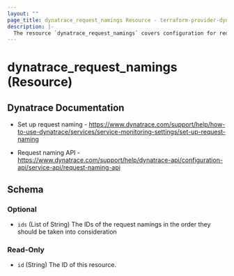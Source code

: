 ```yaml
---
layout: ""
page_title: dynatrace_request_namings Resource - terraform-provider-dynatrace"
description: |-
  The resource `dynatrace_request_namings` covers configuration for request naming order
---
```


# dynatrace_request_namings (Resource)

## Dynatrace Documentation

- Set up request naming - https://www.dynatrace.com/support/help/how-to-use-dynatrace/services/service-monitoring-settings/set-up-request-naming

- Request naming API - https://www.dynatrace.com/support/help/dynatrace-api/configuration-api/service-api/request-naming-api

<!-- schema generated by tfplugindocs -->
## Schema

### Optional

- `ids` (List of String) The IDs of the request namings in the order they should be taken into consideration

### Read-Only

- `id` (String) The ID of this resource.
 